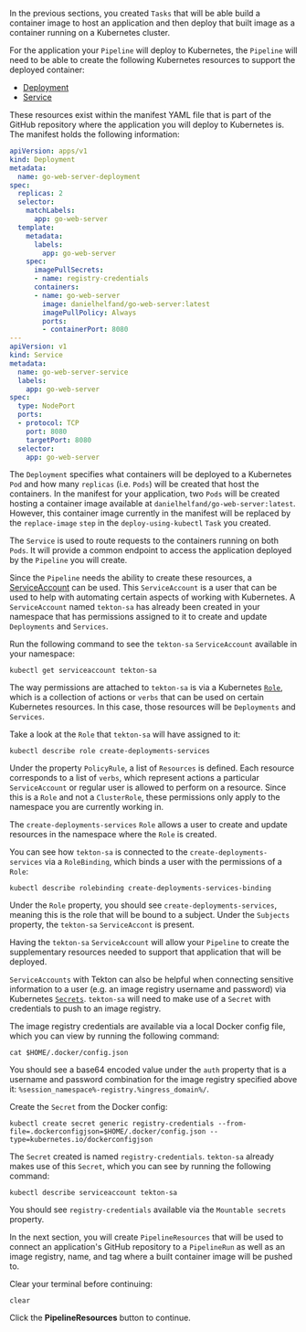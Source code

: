 In the previous sections, you created `Tasks` that will be able build a container 
image to host an application and then deploy that built image as a container running 
on a Kubernetes cluster. 

For the application your `Pipeline` will deploy to Kubernetes, the `Pipeline` will 
need to be able to create the following Kubernetes resources to support the deployed 
container:
* [Deployment](https://kubernetes.io/docs/concepts/workloads/controllers/deployment/)
* [Service](https://kubernetes.io/docs/concepts/services-networking/service/)

These resources exist within the manifest YAML file that is part of the GitHub repository 
where the application you will deploy to Kubernetes is. The manifest holds the following 
information:

```yaml
apiVersion: apps/v1
kind: Deployment
metadata:
  name: go-web-server-deployment
spec:
  replicas: 2
  selector:
    matchLabels:
      app: go-web-server
  template:
    metadata:
      labels:
        app: go-web-server
    spec:
      imagePullSecrets:
      - name: registry-credentials
      containers:
      - name: go-web-server
        image: danielhelfand/go-web-server:latest
        imagePullPolicy: Always
        ports:
        - containerPort: 8080
---
apiVersion: v1
kind: Service
metadata:
  name: go-web-server-service
  labels:
    app: go-web-server
spec:
  type: NodePort
  ports:
  - protocol: TCP
    port: 8080
    targetPort: 8080
  selector:
    app: go-web-server
```

The `Deployment` specifies what containers will be deployed to a Kubernetes `Pod` and 
how many `replicas` (i.e. `Pods`) will be created that host the containers. In the manifest 
for your application, two `Pods` will be created hosting a container image available at 
`danielhelfand/go-web-server:latest`. However, this container image currently in the manifest 
will be replaced by the `replace-image` `step` in the `deploy-using-kubectl` `Task` you created. 

The `Service` is used to route requests to the containers running on both `Pods`. It will provide 
a common endpoint to access the application deployed by the `Pipeline` you will create.

Since the `Pipeline` needs the ability to create these resources, a [ServiceAccount](https://kubernetes.io/docs/reference/access-authn-authz/service-accounts-admin/) can be used. This `ServiceAccount` is a user that can be used to help 
with automating certain aspects of working with Kubernetes. A `ServiceAccount` named `tekton-sa` 
has already been created in your namespace that has permissions assigned to it to create and update 
`Deployments` and `Services`.

Run the following command to see the `tekton-sa` `ServiceAccount` available in your namespace:

```execute-1
kubectl get serviceaccount tekton-sa
```

The way permissions are attached to `tekton-sa` is via a Kubernetes [`Role`](https://kubernetes.io/docs/reference/access-authn-authz/rbac/), 
which is a collection of actions or `verbs` that can be used on certain Kubernetes resources. In this 
case, those resources will be `Deployments` and `Services`.

Take a look at the `Role` that `tekton-sa` will have assigned to it:

```execute-1
kubectl describe role create-deployments-services
```

Under the property `PolicyRule`, a list of `Resources` is defined. Each resource corresponds to a list of 
`verbs`, which represent actions a particular `ServiceAccount` or regular user is allowed to perform on a 
resource. Since this is a `Role` and not a `ClusterRole`, these permissions only apply to the namespace you 
are currently working in.

The `create-deployments-services` `Role` allows a user to create and update resources in the namespace where 
the `Role` is created.

You can see how `tekton-sa` is connected to the `create-deployments-services` via a `RoleBinding`, which binds 
a user with the permissions of a `Role`:

```execute-1
kubectl describe rolebinding create-deployments-services-binding
```

Under the `Role` property, you should see `create-deployments-services`, meaning this is the role that will be bound 
to a subject. Under the `Subjects` property, the `tekton-sa` `ServiceAccont` is present.

Having the `tekton-sa` `ServiceAccount` will allow your `Pipeline` to create the supplementary resources needed to 
support that application that will be deployed.

`ServiceAccounts` with Tekton can also be helpful when connecting sensitive information to a user (e.g. an image registry 
username and password) via Kubernetes [`Secrets`](https://kubernetes.io/docs/concepts/configuration/secret/). `tekton-sa` 
will need to make use of a `Secret` with credentials to push to an image registry.

The image registry credentials are available via a local Docker config file, which you can view by running the following 
command:

```execute-1
cat $HOME/.docker/config.json
```

You should see a base64 encoded value under the `auth` property that is a username and password combination for the image registry 
specified above it: `%session_namespace%-registry.%ingress_domain%/`.

Create the `Secret` from the Docker config:

```execute-1
kubectl create secret generic registry-credentials --from-file=.dockerconfigjson=$HOME/.docker/config.json --type=kubernetes.io/dockerconfigjson
```

The `Secret` created is named `registry-credentials`. `tekton-sa` already makes use of this `Secret`, which you can see by 
running the following command:

```execute-1
kubectl describe serviceaccount tekton-sa
```

You should see `registry-credentials` available via the `Mountable secrets` property. 

In the next section, you will create `PipelineResources` that will be used to connect an application's GitHub repository 
to a `PipelineRun` as well as an image registry, name, and tag where a built container image will be pushed to.

Clear your terminal before continuing:

```execute-1 
clear
```

Click the **PipelineResources** button to continue.